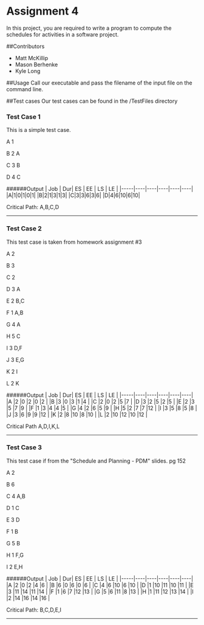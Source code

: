 
# Assignment 4
In this project, you are required to write a program to compute the schedules for activities
in a software project.

##Contributors
* Matt McKillip
* Mason Berhenke
* Kyle Long

##Usage
Call our executable and pass the filename of the input file on the command line.

##Test cases
Our test cases can be found in the /TestFiles directory
### Test Case 1
This is a simple test case. 

A 1

B 2 A

C 3 B

D 4 C


######Output
| Job | Dur| ES | EE | LS | LE |
|-----|----|----|----|----|----|
|A|1|0|1|0|1|
|B|2|1|3|1|3|
|C|3|3|6|3|6|
|D|4|6|10|6|10|

Critical Path: A,B,C,D

-----

### Test Case 2
This test case is taken from homework assignment #3

A 2

B 3

C 2

D 3 A

E 2 B,C

F 1 A,B

G 4 A

H 5 C

I 3 D,F

J 3 E,G

K 2 I

L 2 K

######Output
| Job | Dur| ES | EE | LS | LE |
|-----|----|----|----|----|----|
|A    |2   |0   |2   |0   |2   |
|B    |3   |0   |3   |1   |4   |
|C    |2   |0   |2   |5   |7   |
|D    |3   |2   |5   |2   |5   |
|E    |2   |3   |5   |7   |9   |
|F    |1   |3   |4   |4   |5   |
|G    |4   |2   |6   |5   |9   |
|H    |5   |2   |7   |7   |12  |
|I    |3   |5   |8   |5   |8   |
|J    |3   |6   |9   |9   |12  |
|K    |2   |8   |10  |8   |10  |
|L    |2   |10  |12  |10  |12  |

Critical Path A,D,I,K,L

-----


### Test Case 3
This test case if from the "Schedule and Planning - PDM" slides. pg 152

A 2

B 6

C 4 A,B

D 1 C

E 3 D

F 1 B

G 5 B

H 1 F,G

I 2 E,H

######Output
| Job | Dur| ES | EE | LS | LE |
|-----|----|----|----|----|----|
|A    |2   |0   |2   |4   |6   |
|B    |6   |0   |6   |0   |6   |
|C    |4   |6   |10  |6   |10  |
|D    |1   |10  |11  |10  |11  |
|E    |3   |11  |14  |11  |14  |
|F    |1   |6   |7   |12  |13  |
|G    |5   |6   |11  |8   |13  |
|H    |1   |11  |12  |13  |14  |
|I    |2   |14  |16  |14  |16  |

Critical Path: B,C,D,E,I

-----
